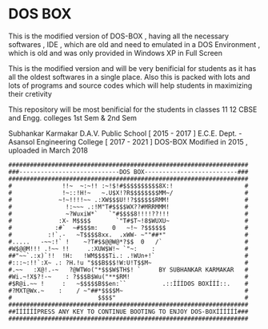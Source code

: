 # DOS BOX
This is the modified version of DOS-BOX , having all the necessary softwares , IDE , which are old and need to emulated in a DOS
Environment , which is old and was only provided in Windows XP in Full Screen

This is the modified version and will be very benificial for students as it has all the oldest softwares in a single place.
Also this is packed with lots and lots of programs and source codes which will help students in maximizing their cretivity 

This repository will be most benificial for the students in classes 11 12 CBSE and Engg. colleges 1st Sem & 2nd Sem 

Subhankar Karmakar
D.A.V. Public School [ 2015 - 2017 ]
E.C.E. Dept. - Asansol Engineering College [ 2017 - 2021 ]
DOS-BOX Modified in 2015 , uploaded in March 2018

    ###################################################################
    ###----------------------------DOS BOX--------------------------###
    ###################################################################
    #              !!~  ~:~!! :~!$!#$$$$$$$$$$8X:!                    #
    #              !~::!H!~   ~.U$X!?R$$$$$$$$MM~/                    #
    #             ~!~!!!!~~ .:XW$$$U!!?$$$$$$RMM!                     #
    #               !:~~~ .:!M"T#$$$$WX??#MRRMMM!                     #
    #               ~?WuxiW*`   `"#$$$$8!!!!??!!!                     #
    #             :X- M$$$$       `"T#$T~!8$WUXU~                     #
    #            :#`  ~#$$$m:    0   ~!~ ?$$$$$$                      #
    #          :!`.-   ~T$$$$8xx.  .xWW- ~""##*"                      #
    #.....   -~~:!` !    ~?T#$$@@W@*?$$  0   /`                       #
    #W$@@M!!! .!~~ !!     .:XUW$W!~ `"~:    :                         #
    ##"~~`.:x)`!!  !H:   !WM$$$$Ti.: .!WUn+!`                         #
    #:::~:!!`:X~ .: ?H.!u "$$$B$$$!W:U!T$$M~                          #
    #.~~   :X@!.-~   ?@WTWo("*$$$W$TH$! `     BY SUBHANKAR KARMAKAR   #
    #Wi.~!X$?!-~    : ?$$$B$Wu("**$RM!                                #
    #$R@i.~~ !     :   ~$$$$$B$$en:``          .::ÍÍÍDOS BOXÍÍÍ::.    #
    #?MXT@Wx.~    :    / ~"##*$$$$M~                                  #
    #                        $$$$"                                    #
    ###################################################################
    ##ÍÍÍÍÍÍPRESS ANY KEY TO CONTINUE BOOTING TO ENJOY DOS-BOXÍÍÍÍÍÍ###
    ###################################################################
